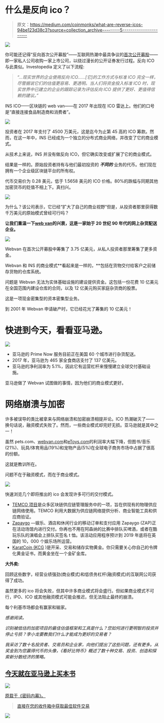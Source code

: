 # 什么是反向 ico？

> 原文：<https://medium.com/coinmonks/what-are-reverse-icos-94be123d38c3?source=collection_archive---------5----------------------->

![](img/b1aa0cf151747657f18ec5a1c91c10e4.png)

你可能还记得“反向首次公开募股”——互联网热潮中最具争议的[首次公开募股](http://cryptoinsider.com/tag/ipo)——即一家私人公司收购一家上市公司，以绕过漫长的公开证券发行过程。反向 ICO 与此类似。Investopedia 定义了以下流程:

> *“…现实世界的企业使用反向 ICO……[它]的工作方式与标准 ICO 完全一样，尽管据说它们的估值更容易、更透明。当人们将资金投入标准 ICO 时，现实世界中已建立的企业的跟踪记录为评估反向 ICO 提供了更好、更值得信赖的建议。”*

INS ICO——区块链的 web van——在 2017 年出现在 ICO 雷达上。他们的口号是“直接连接食品制造商和消费者”。

![](img/f97fc315dc8f1767b9064b5577523bbe.png)

投资者在 2017 年支付了 4500 万美元，这是迄今为止第 45 高的 ICO 筹款。然而，在这一年中，INS 已经成为一个独立的分布式商业网络，并改变了它的商业模式。

从技术上来说，INS 并没有做反向 ICO，但它确实改变或扩展了它的商业模式。

结果是一样的。原始投资者持有与他们最初投资的 ***不同的*** 业务的代币。他们现在拥有一个企业级区块链平台的所有权。

代币交易价为 0.28 美元，低于 1.5658 美元的 ICO 价格。80%的跌幅与同期其他加密货币的贬值不相上下。真扫兴。

![](img/c747a038344c558555e3a6f4ed6fc0c6.png)

为什么？该公司表示，它已经“扩大了自己的商业视野”但是，从投资者那里获得数千万美元的原始模式曾经可行吗？

**让我们重温一下**[**web van**](https://en.wikipedia.org/wiki/Webvan)**的兴衰，这是一家始于 20 世纪 90 年代的网上杂货配送企业。**

![](img/9eb8b342e975fb67e6d55518982b6e91.png)

Webvan 在首次公开募股中筹集了 3.75 亿美元，从私人投资者那里筹集了更多资金。

Webvan 和 INS 的商业模式**看起来是一样的，**包括在货物交付给客户之前储存货物的仓库系统。

问题是 Webvan 无法为实体基础设施的建设提供资金。这包括一份花费 10 亿美元在全国范围内建设仓库的合同，以及 12 亿美元购买家庭杂货商的股票。

这是一项现金密集型的资本密集型业务。

到 2001 年 Webvan 申请破产时，它已经花光了筹集的 10 亿美元！

# 快进到今天，看看亚马逊。

![](img/bb782c0f9c9a20283e9950466e953294.png)

*   亚马逊的 Prime Now 服务目前正在美国 60 个城市进行杂货配送。
*   2017 年，亚马逊为 465 家全食商店支付了 137 亿美元。
*   亚马逊的净利润率为 5.1%，因此它有运营杠杆来慢慢建立全球交付基础设施。

亚马逊做了 Webvan 试图做的事情，因为他们的商业模式更好。

# 网络崩溃与加密

许多被误导的类比被拿来与网络崩溃和加密崩溃相提并论。ICO 热潮破灭了——换句话说，融资模式失败了。然而，一些商业模式却完好无损。亚马逊就是其中之一！

虽然 pets.com、[webvan.com](http://webvan.com/)和[eToys.com](http://etoys.com/)的利润率大幅下降，但图书/音乐(21%)、玩具/体育用品(19%)和宠物产品(5%)在全球电子商务市场中占据了很高的份额。

这就是教训所在。

问题不在于融资模式，而在于商业模式。

![](img/1b91afd9a92acfb5e07cbcc3bd1db4d9.png)

快速浏览几个即将推出的 ico 会发现许多可行的交付模式。

*   [TEMCO 项目](https://icobench.com/ico/temco)是众多区块链供应链管理服务中的一项，旨在供现有的物理供应链网络使用。TEMCO 利用大数据为供应链网络提供分析、商业智能工具和供应商验证。
*   [Zapaygo](https://zapaygo.com/) —娱乐、酒店和休闲行业的移动订单和支付应用 Zapaygo (ZAP)正在活动场馆内进行交付。你再也不用在阿森纳的比赛中排队买啤酒，或者在酷玩乐队的演唱会上排队买签名 t 恤。该活动应用程序预计到 2019 年底将在英国的 10，000 个娱乐场所运营。
*   [KaratCoin (KCG](https://bitcoinexchangeguide.com/karatcoin-ktc-ico/) )是开采、交易和储存实物黄金。你只需要关心你自己的令牌化黄金证书，而黄金坐在一个金矿金库。

**大外卖:**

回顾这些数字，经营业绩强劲(商业模式)和低债务杠杆(融资模式)的互联网公司获得了成功。

虽然更多的 ico 将会失败，但其中许多商业模式将会盛行。但如果商业模式不可行，IPO、ICO 或其他融资模式可能会推迟，但无法阻止最终的崩溃。

每个利基市场都会有赢家和输家。

*感谢阅读。*

*识别被低估的加密项目的最佳估值框架和工具是什么？您如何进行更明智的投资并停止亏损？李小龙要教我们什么才能成为更好的交易者？*

*我采访了数十名投资者、交易员和企业家，向他们提出了这些问题，还有更多。从奖金到为您赢得代币的头像，《看好比特币》概述了数十种交易、投资、创造和探索新分散经济的策略。*

## [今天就在亚马逊上买本书](http://mybook.to/bullishonbitcoin)

![](img/ec15dd70b1846f4b18880fdcc6911bc2.png)

[原载于《密码内幕》。](https://cryptoinsider.com/reverse-icos/)

> [直接在您的收件箱中获取最佳软件交易](https://coincodecap.com/?utm_source=coinmonks)

[![](img/7c0b3dfdcbfea594cc0ae7d4f9bf6fcb.png)](https://coincodecap.com/?utm_source=coinmonks)